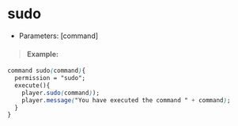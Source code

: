 # sudo

* Parameters: \[command\]

> #### Example:

```css
command sudo(command){
  permission = "sudo";
  execute(){
    player.sudo(command));
    player.message("You have executed the command " + command);
  }
}
```

